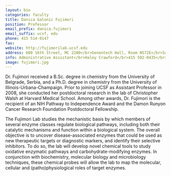 ```yaml
---
layout: bio
categories: faculty
title: Danica Galonic Fujimori
position: Professor
email_prefix: danica.fujimori
email_suffix: ucsf, edu
phone: 415 514-0147
fax:
website: http://fujimorilab.ucsf.edu
address: 600 16th Street, MC 2280</br>Genentech Hall, Room N572E</br>San Francisco, CA 94158-2280</br>
info: Administrative Assistant</br>Haley Crawford</br>415 502-0435</br><span class="e">haley.crawford / ucsf, edu</span>
image: fujimori.jpg
---
```


Dr. Fujimori received a B.Sc. degree in chemistry from the University of Belgrade, Serbia, and a Ph.D. degree in chemistry from the University of Illinois-Urbana-Champaign. Prior to joining UCSF as Assistant Professor in 2008, she conducted her postdoctoral research in the lab of Christopher Walsh at Harvard Medical School. Among other awards, Dr. Fujimori is the recipient of an NIH Pathway to Independence Award and the Damon Runyon Cancer Research Foundation Postdoctoral Fellowship.

The Fujimori Lab studies the mechanistic basis by which members of several enzyme classes regulate biological pathways, including both their catalytic mechanisms and function within a biological system. The overall objective is to uncover disease-associated enzymes that could be used as new therapeutic targets or diagnostic markers, and identify their selective inhibitors. To do so, the lab will develop novel chemical tools to study oxidative enzymatic pathways and carbohydrate-modifying enzymes. In conjunction with biochemistry, molecular biology and microbiology techniques, these chemical probes will allow the lab to map the molecular, cellular and (patho)physiological roles of target enzymes.
